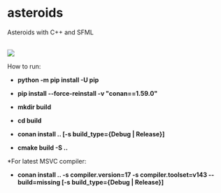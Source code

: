 # asteroids
Asteroids with C++ and SFML

<br/>
<img src="https://i.postimg.cc/K8BhSrds/asteroids.jpg" />
<br/>

How to run:
- **python -m pip install -U pip**
- **pip install --force-reinstall -v "conan==1.59.0"**

- **mkdir build**
- **cd build**

- **conan install .. [-s build_type={Debug | Release}]**
- **cmake build -S ..**

*For latest MSVC compiler:
- **conan install .. -s compiler.version=17 -s compiler.toolset=v143 --build=missing [-s build_type={Debug | Release}]**
